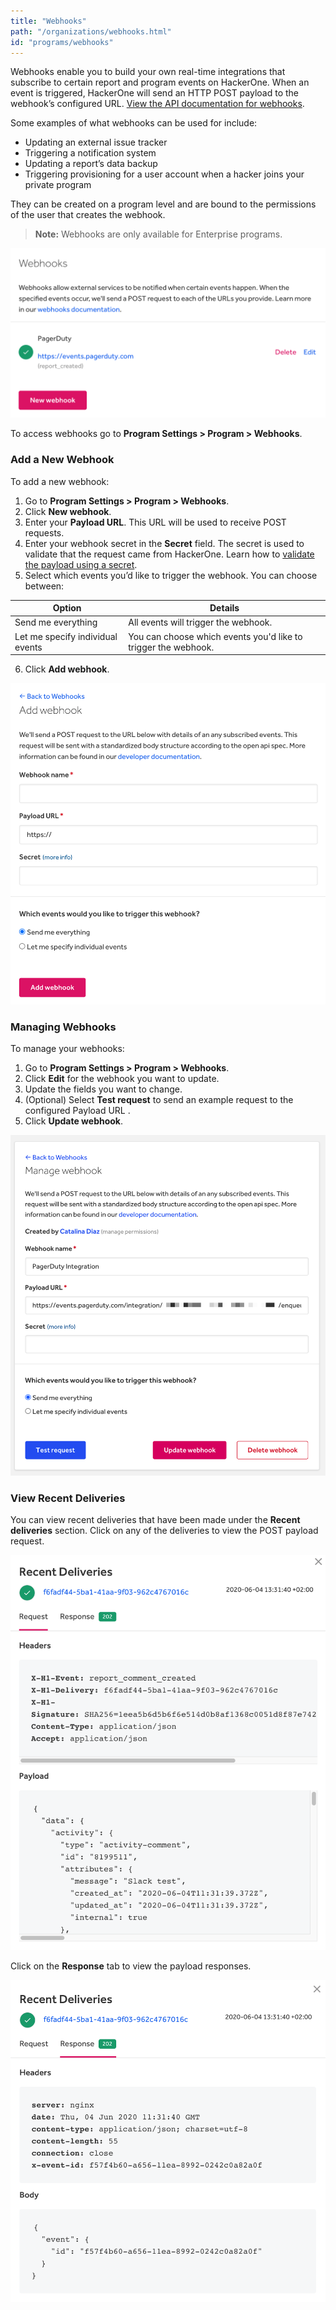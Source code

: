 ```yaml
---
title: "Webhooks"
path: "/organizations/webhooks.html"
id: "programs/webhooks"
---
```


Webhooks enable you to build your own real-time integrations that subscribe to certain report and program events on HackerOne. When an event is triggered, HackerOne will send an HTTP POST payload to the webhook’s configured URL. [View the API documentation for webhooks](https://api.hackerone.com/webhooks/#webhooks).

Some examples of what webhooks can be used for include:
* Updating an external issue tracker
* Triggering a notification system
* Updating a report’s data backup
* Triggering provisioning for a user account when a hacker joins your private program

They can be created on a program level and are bound to the permissions of the user that creates the webhook.

> **Note:** Webhooks are only available for Enterprise programs.

![Webhooks main page](./images/webhooks-1.png)

To access webhooks go to **Program Settings > Program > Webhooks**.

### Add a New Webhook
To add a new webhook:
1. Go to **Program Settings > Program > Webhooks**.
2. Click **New webhook**.
3. Enter your **Payload URL**. This URL will be used to receive POST requests.
4. Enter your webhook secret in the **Secret** field. The secret is used to validate that the request came from HackerOne. Learn how to [validate the payload using a secret](https://api.hackerone.com/webhooks/#payloads-validating-payloads-from-hackerone).
5. Select which events you’d like to trigger the webhook. You can choose between:

Option | Details
------ | -------
Send me everything | All events will trigger the webhook.
Let me specify individual events | You can choose which events you'd like to trigger the webhook.

6. Click **Add webhook**.

![Add webhook](./images/webhooks-2.png)

### Managing Webhooks
To manage your webhooks:
1. Go to **Program Settings > Program > Webhooks**.
2. Click **Edit** for the webhook you want to update.
3. Update the fields you want to change.
4. (Optional) Select **Test request** to send an example request to the configured Payload URL .
5. Click **Update webhook**.

![Test request button on Webhooks](./images/webhooks-3.png)

### View Recent Deliveries
You can view recent deliveries that have been made under the **Recent deliveries** section. Click on any of the deliveries to view the POST payload request.

![view webhook requests](./images/webhooks-4.png)

Click on the **Response** tab to view the payload responses.

![view webhook responses](./images/webhooks-5.png)
